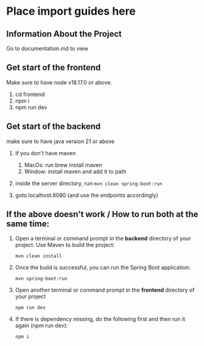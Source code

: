 # Place import guides here

## Information About the Project

Go to documentation.md to view

## Get start of the frontend
Make sure to have node v18.17.0 or above.
1. cd frontend
2. npm i
3. npm run dev

## Get start of the backend
make sure to have java version 21 or above
1. if you don't have maven

   1. MacOs: run brew install maven
   2. Window: install maven and add it to path

3. inside the server directory, run `mvn clean spring-boot:run`
4. goto localhost:8080 (and use the endpoints accordingly)

## If the above doesn't work / How to run both at the same time:

1. Open a terminal or command prompt in the **backend** directory of your project.
   Use Maven to build the project:

   ```
   mvn clean install
   ```

2. Once the build is successful, you can run the Spring Boot application:

   ```
   mvn spring-boot:run
   ```

3. Open another terminal or command prompt in the **frontend** directory of your project

   ```
   npm run dev
   ```

4. If there is dependency missing, do the following first and then run it again (npm run dev):
   ```
   npm i
   ```

